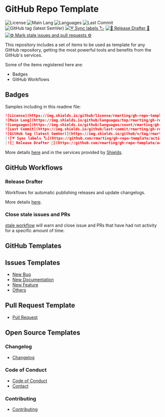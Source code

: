 # GitHub Repo Template

![License](https://img.shields.io/github/license/rmarting/gh-repo-template?style=plastic)
![Main Lang](https://img.shields.io/github/languages/top/rmarting/gh-repo-template)
![Languages](https://img.shields.io/github/languages/count/rmarting/gh-repo-template)
![Last Commit](https://img.shields.io/github/last-commit/rmarting/gh-repo-template)
![GitHub tag (latest SemVer)](https://img.shields.io/github/v/tag/rmarting/gh-repo-template)
[![➰ Sync labels 🏷️](https://github.com/rmarting/gh-repo-template/actions/workflows/sync-labels.yml/badge.svg)](https://github.com/rmarting/gh-repo-template/actions/workflows/sync-labels.yml)
[![🔖 Release Drafter 🔖](https://github.com/rmarting/gh-repo-template/actions/workflows/release-drafter.yml/badge.svg)](https://github.com/rmarting/gh-repo-template/actions/workflows/release-drafter.yml)
[![⚙️ Mark stale issues and pull requests ⚙️](https://github.com/rmarting/gh-repo-template/actions/workflows/stale.yml/badge.svg)](https://github.com/rmarting/gh-repo-template/actions/workflows/stale.yml)

This repository includes a set of items to be used as template for any GitHub repository, getting
the most powerful tools and benefits from the GitHub's services.

Some of the items registered here are:

* Badges
* GitHub Workflows

## Badges

Samples including in this readme file:

```markdown
![License](https://img.shields.io/github/license/rmarting/gh-repo-template?style=plastic)
![Main Lang](https://img.shields.io/github/languages/top/rmarting/gh-repo-template)
![Languages](https://img.shields.io/github/languages/count/rmarting/gh-repo-template)
![Last Commit](https://img.shields.io/github/last-commit/rmarting/gh-repo-template)
![GitHub tag (latest SemVer)](https://img.shields.io/github/v/tag/rmarting/gh-repo-template)
[![➰ Sync labels 🏷️](https://github.com/rmarting/gh-repo-template/actions/workflows/sync-labels.yml/badge.svg)](https://github.com/rmarting/gh-repo-template/actions/workflows/sync-labels.yml)
[![🔖 Release Drafter 🔖](https://github.com/rmarting/gh-repo-template/actions/workflows/release-drafter.yml/badge.svg)](https://github.com/rmarting/gh-repo-template/actions/workflows/release-drafter.yml)
```

More details [here](https://blog.jromanmartin.io/2023/06/12/Improving-a-gh-repository.html) and in
the services provided by [Shields](https://shields.io/).

## GitHub Workflows

### Release Drafter

Workflows for automatic publishing releases and update changelogs.

More details [here](https://blog.jromanmartin.io/2023/06/12/Improving-a-gh-repository.html).

### Close stale issues and PRs

[stale workflow](./github/workflows/stale.yml) will warn and close issue and PRs that have had not activity for a
specific amount of time.

## GitHub Templates

## Issues Templates

* [New Bug](./.github/ISSUE_TEMPLATE/bug_report.md)
* [New Documentation](./.github/ISSUE_TEMPLATE/documentation.md)
* [New Feature](./.github/ISSUE_TEMPLATE/feature_request.md)
* [Others](./.github/ISSUE_TEMPLATE/housekeeping.md)

## Pull Request Template

* [Pull Request](./.github/pull_request_template.md)

## Open Source Templates

### Changelog

* [Changelog](./CHANGELOG.md)

### Code of Conduct

* [Code of Conduct](./CODE_OF_CONDUCT.md)
* [Contact](./CONTACT.md)

### Contributing

* [Contributing](./CONTRIBUTING.md)
